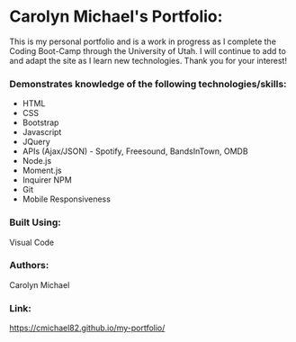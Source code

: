 # Carolyn Michael's Portfolio:

This is my personal portfolio and is a work in progress as I complete the Coding Boot-Camp through the University of Utah. I will continue to add to and adapt the site as I learn new technologies. Thank you for your interest!

### Demonstrates knowledge of the following technologies/skills:
* HTML
* CSS
* Bootstrap
* Javascript
* JQuery
* APIs (Ajax/JSON) - Spotify, Freesound, BandsInTown, OMDB
* Node.js
* Moment.js
* Inquirer NPM
* Git
* Mobile Responsiveness

### Built Using:
Visual Code

### Authors:
Carolyn Michael 

### Link: 
https://cmichael82.github.io/my-portfolio/